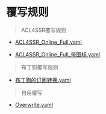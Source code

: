 # 覆写规则
> ACL4SSR覆写规则

* [ACL4SSR_Online_Full.yaml](https://raw.githubusercontent.com/mihomo-party-org/override-hub/main/yaml/ACL4SSR_Online_Full.yaml)

* [ACL4SSR_Online_Full_带图标.yaml](https://raw.githubusercontent.com/mihomo-party-org/override-hub/main/yaml/ACL4SSR_Online_Full_WithIcon.yaml)

> 布丁狗覆写规则

* [布丁狗的订阅转换.yaml](https://raw.githubusercontent.com/mihomo-party-org/override-hub/main/yaml/%E5%B8%83%E4%B8%81%E7%8B%97%E7%9A%84%E8%AE%A2%E9%98%85%E8%BD%AC%E6%8D%A2.yaml)

> 自用覆写

* [Overwrite.yaml](https://raw.githubusercontent.com/nangongLi/clash_rules/refs/heads/main/Clash-yaml/%E8%87%AA%E7%94%A8%E8%A6%86%E5%86%99.yaml)
